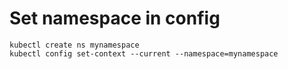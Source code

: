 # Set namespace in config 

```
kubectl create ns mynamespace
kubectl config set-context --current --namespace=mynamespace 
```
